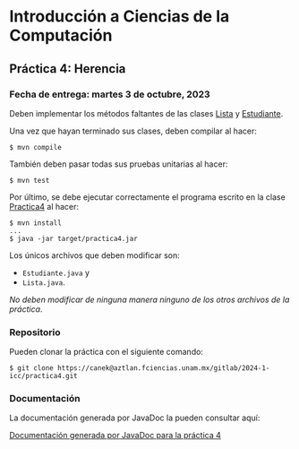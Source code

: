Introducción a Ciencias de la Computación
=========================================

Práctica 4: Herencia
--------------------

### Fecha de entrega: martes 3 de octubre, 2023

Deben implementar los métodos faltantes de las clases
[Lista](https://aztlan.fciencias.unam.mx/gitlab/2024-1-icc/practica4/-/blob/main/src/main/java/mx/unam/ciencias/icc/Lista.java)
y
[Estudiante](https://aztlan.fciencias.unam.mx/gitlab/2024-1-icc/practica4/-/blob/main/src/main/java/mx/unam/ciencias/icc/Estudiante.java).

Una vez que hayan terminado sus clases, deben compilar al hacer:

```
$ mvn compile
```

También deben pasar todas sus pruebas unitarias al hacer:

```
$ mvn test
```

Por último, se debe ejecutar correctamente el programa escrito en la clase
[Practica4](https://aztlan.fciencias.unam.mx/gitlab/2024-1-icc/practica4/-/blob/main/src/main/java/mx/unam/ciencias/icc/Practica4.java)
al hacer:

```
$ mvn install
...
$ java -jar target/practica4.jar
```

Los únicos archivos que deben modificar son:

* `Estudiante.java` y
* `Lista.java`.

*No deben modificar de ninguna manera ninguno de los otros archivos de la práctica*.

### Repositorio

Pueden clonar la práctica con el siguiente comando:

```
$ git clone https://canek@aztlan.fciencias.unam.mx/gitlab/2024-1-icc/practica4.git
```

### Documentación

La documentación generada por JavaDoc la pueden consultar aquí:

[Documentación generada por JavaDoc para la práctica
4](https://aztlan.fciencias.unam.mx/~canek/2024-1-icc/practica4/apidocs/index.html)
